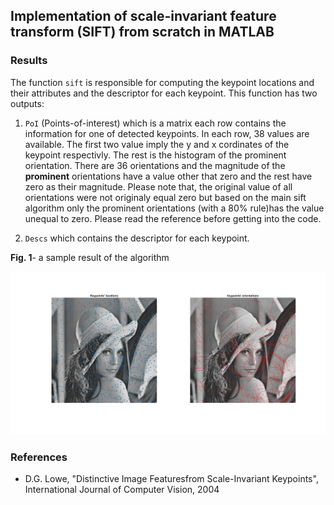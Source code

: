 ## **Implementation of scale-invariant feature transform (SIFT) from scratch in MATLAB**


### **Results**
The function `sift` is responsible for computing the keypoint locations and their attributes and the descriptor for each keypoint. This function has two outputs:

1. `PoI` (Points-of-interest) which is a matrix each row contains the information for one of detected keypoints. In each row, 38 values are available. The first two value imply the y and x cordinates of the keypoint respectivly. The rest is the histogram of the prominent orientation. There are 36 orientations and the magnitude of the **prominent** orientations have a value other that zero and the rest have zero as their magnitude. Please note that, the original value of all orientations were not originaly equal zero but based on the main sift algorithm only the prominent orientations (with a 80% rule)has the value unequal to zero. Please read the reference before getting into the code.

2. `Descs` which contains the descriptor for each keypoint.


**Fig. 1**- a sample result of the algorithm

<img src="1.jpg" width=600>


### **References**
- D.G. Lowe, "Distinctive Image Featuresfrom Scale-Invariant Keypoints", International Journal of Computer Vision, 2004
